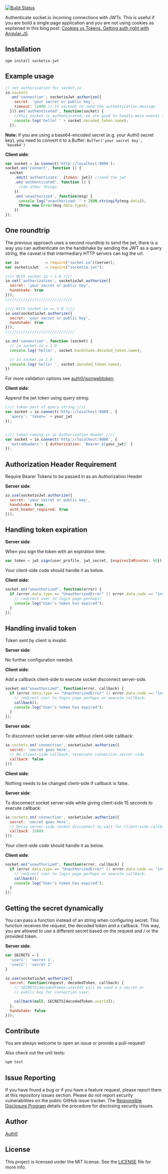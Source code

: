 [![Build Status](https://travis-ci.org/auth0/socketio-jwt.svg)](https://travis-ci.org/auth0/socketio-jwt)

Authenticate socket.io incoming connections with JWTs. This is useful if you are build a single page application and you are not using cookies as explained in this blog post: [Cookies vs Tokens. Getting auth right with Angular.JS](http://blog.auth0.com/2014/01/07/angularjs-authentication-with-cookies-vs-token/).

## Installation

```
npm install socketio-jwt
```

## Example usage

```javascript
// set authorization for socket.io
io.sockets
  .on('connection', socketioJwt.authorize({
    secret: 'your secret or public key',
    timeout: 15000 // 15 seconds to send the authentication message
  })).on('authenticated', function(socket) {
    //this socket is authenticated, we are good to handle more events from it.
    console.log('hello! ' + socket.decoded_token.name);
  });
```

**Note:** If you are using a base64-encoded secret (e.g. your Auth0 secret key), you need to convert it to a Buffer: `Buffer('your secret key', 'base64')`

__Client side__:

```javascript
var socket = io.connect('http://localhost:9000');
socket.on('connect', function () {
  socket
    .emit('authenticate', {token: jwt}) //send the jwt
    .on('authenticated', function () {
      //do other things
    })
    .on('unauthorized', function(msg) {
      console.log("unauthorized: " + JSON.stringify(msg.data));
      throw new Error(msg.data.type);
    })
});
```

## One roundtrip

The previous approach uses a second roundtrip to send the jwt, there is a way you can authenticate on the handshake by sending the JWT as a query string, the caveat is that intermediary HTTP servers can log the url.

```javascript
var io            = require("socket.io")(server);
var socketioJwt   = require("socketio-jwt");

//// With socket.io < 1.0 ////
io.set('authorization', socketioJwt.authorize({
  secret: 'your secret or public key',
  handshake: true
}));
//////////////////////////////

//// With socket.io >= 1.0 ////
io.use(socketioJwt.authorize({
  secret: 'your secret or public key',
  handshake: true
}));
///////////////////////////////

io.on('connection', function (socket) {
  // in socket.io < 1.0
  console.log('hello!', socket.handshake.decoded_token.name);

  // in socket.io 1.0
  console.log('hello! ', socket.decoded_token.name);
})
```

For more validation options see [auth0/jsonwebtoken](https://github.com/auth0/node-jsonwebtoken).

__Client side__:

Append the jwt token using query string:

```javascript
//// token part of query string ////
var socket = io.connect('http://localhost:9000', {
  'query': 'token=' + your_jwt
});


//// token coming in as Authorization Header ////
var socket = io.connect('http://localhost:9000', {
  'extraHeaders': { Authorization: `Bearer ${your_jwt}` }
});

```

## Authorization Header Requirement

Require Bearer Tokens to be passed in as an Authorization Header

__Server side__:

```javascript
io.use(socketioJwt.authorize({
  secret: 'your secret or public key',
  handshake: true,
  auth_header_required: true
}));
```

## Handling token expiration

__Server side__:

When you sign the token with an expiration time:

```javascript
var token = jwt.sign(user_profile, jwt_secret, {expiresInMinutes: 60});
```

Your client-side code should handle it as below.

__Client side__:

```javascript
socket.on("unauthorized", function(error) {
  if (error.data.type == "UnauthorizedError" || error.data.code == "invalid_token") {
    // redirect user to login page perhaps?
    console.log("User's token has expired");
  }
});
```

## Handling invalid token

Token sent by client is invalid.

__Server side__:

No further configuration needed.

__Client side__:

Add a callback client-side to execute socket disconnect server-side.

```javascript
socket.on("unauthorized", function(error, callback) {
  if (error.data.type == "UnauthorizedError" || error.data.code == "invalid_token") {
    // redirect user to login page perhaps or execute callback:
    callback();
    console.log("User's token has expired");
  }
});
```

__Server side__:

To disconnect socket server-side without client-side callback:

```javascript
io.sockets.on('connection', socketioJwt.authorize({
  secret: 'secret goes here',
  // No client-side callback, terminate connection server-side
  callback: false
}))
```

__Client side__:

Nothing needs to be changed client-side if callback is false.

__Server side__:

To disconnect socket server-side while giving client-side 15 seconds to execute callback:

```javascript
io.sockets.on('connection', socketioJwt.authorize({
  secret: 'secret goes here',
  // Delay server-side socket disconnect to wait for client-side callback
  callback: 15000
}))
```

Your client-side code should handle it as below.

__Client side__:

```javascript
socket.on("unauthorized", function(error, callback) {
  if (error.data.type == "UnauthorizedError" || error.data.code == "invalid_token") {
    // redirect user to login page perhaps or execute callback:
    callback();
    console.log("User's token has expired");
  }
});
```

## Getting the secret dynamically
You can pass a function instead of an string when configuring secret.
This function receives the request, the decoded token and a callback. This
way, you are allowed to use a different secret based on the request and / or
the provided token.

__Server side__:

```javascript
var SECRETS = {
  'user1': 'secret 1',
  'user2': 'secret 2'
}

io.use(socketioJwt.authorize({
  secret: function(request, decodedToken, callback) {
    // SECRETS[decodedToken.userId] will be used a a secret or
    // public key for connection user.

    callback(null, SECRETS[decodedToken.userId]);
  },
  handshake: false
}));

```

## Contribute

You are always welcome to open an issue or provide a pull-request!

Also check out the unit tests:
```bash
npm test
```

## Issue Reporting

If you have found a bug or if you have a feature request, please report them at this repository issues section. Please do not report security vulnerabilities on the public GitHub issue tracker. The [Responsible Disclosure Program](https://auth0.com/whitehat) details the procedure for disclosing security issues.

## Author

[Auth0](auth0.com)

## License

This project is licensed under the MIT license. See the [LICENSE](LICENSE) file for more info.
